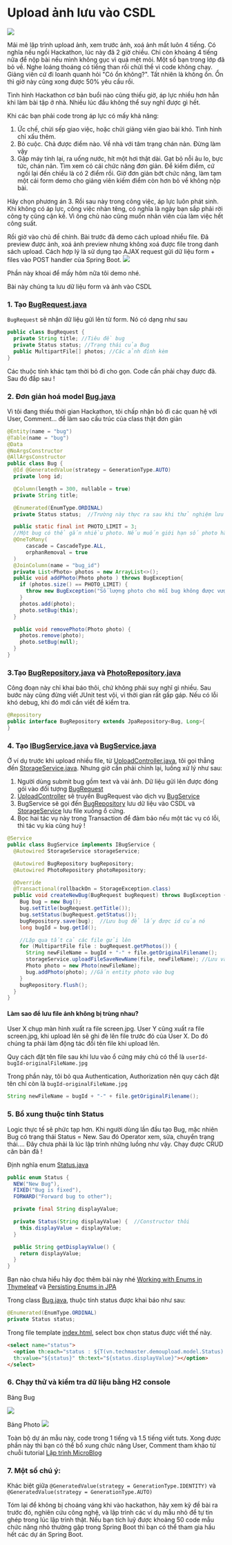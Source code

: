  # Upload ảnh lưu vào CSDL

![](images/upload_photo_database.jpg)

 Mải mê lập trình upload ảnh, xem trước ảnh, xoá ảnh mất luôn 4 tiếng. Có nghĩa nếu ngồi Hackathon, lúc này đã 2 giờ chiều. Chỉ còn khoảng 4 tiếng nữa để nộp bài nếu mình không gục vì quá mệt mỏi. Một số bạn trong lớp đã bỏ về. Nghe loáng thoáng có tiếng than rồi chửi thề vì code không chạy. Giảng viên cứ đi loanh quanh hỏi "Có ổn không?". Tất nhiên là không ổn. Ổn thì giờ này cũng xong được 50% yêu cầu rồi.

 Tình hình Hackathon cơ bản buổi nào cũng thiếu giờ, áp lực nhiều hơn hẳn khi làm bài tập ở nhà. Nhiều lúc đầu không thể suy nghĩ được gì hết.

 Khi các bạn phải code trong áp lực có mấy khả năng:
 1. Ức chế, chửi sếp giao việc, hoặc chửi giảng viên giao bài khó. Tình hình chỉ xấu thêm.
 2. Bỏ cuộc. Chả được điểm nào. Về nhà với tâm trạng chán nản. Đừng làm vậy
 3. Gập máy tính lại, ra uống nước, hít một hơi thật dài. Gạt bỏ nỗi âu lo, bực tức, chán nản. Tìm xem có cái chức năng đơn giản.  Để kiếm điểm, cứ ngồi lại đến chiều là có 2 điểm rồi. Giờ đơn giản bớt chức năng, làm tạm một cái form demo cho giảng viên kiếm điểm còn hơn bỏ về không nộp bài.

Hãy chọn phương án 3. Rồi sau này trong công việc, áp lực luôn phát sinh. Khi không có áp lực, công việc nhàn têng, có nghĩa là ngày bạn sắp phải rời công ty cũng cận kề. Vì ông chủ nào cũng muốn nhân viên của làm việc hết công suất.


Rồi giờ vào chủ đề chính. Bài trước đã demo cách upload nhiều file. Đã preview được ảnh, xoá ảnh preview nhưng không xoá được file trong danh sách upload. Cách hợp lý là sử dụng tạo AJAX request gửi dữ liệu form + files vào POST handler của Spring Boot.
![](https://github.com/TechMaster/SpringBootBasic/raw/main/midtermhackathon/04UploadPreviewDeletePhotos/demoupload/images/uploadux.jpg)

Phần này khoai để mấy hôm nữa tôi demo nhé.

Bài này chúng ta lưu dữ liệu form và ảnh vào CSDL
### 1. Tạo [BugRequest.java](src/main/java/vn/techmaster/demoupload/controller/request/BugRequest.java)

```BugRequest``` sẽ nhận dữ liệu gửi lên từ form. Nó có dạng như sau

```java
public class BugRequest {
  private String title; //Tiêu đề bug
  private Status status; //Trạng thái của Bug
  public MultipartFile[] photos; //Các ảnh đính kèm
}
```
 Các thuộc tính khác tạm thời bỏ đi cho gọn. Code cần phải chạy được đã. Sau đó đắp sau !

### 2. Đơn giản hoá model [Bug.java](src/main/java/vn/techmaster/demoupload/model/Bug.java)
Vì tôi đang thiếu thời gian Hackathon, tôi chấp nhận bỏ đi các quan hệ với User, Comment... để làm sao cấu trúc của class thật đơn giản
```java
@Entity(name = "bug")
@Table(name = "bug")
@Data
@NoArgsConstructor
@AllArgsConstructor
public class Bug {
  @Id @GeneratedValue(strategy = GenerationType.AUTO)
  private long id;

  @Column(length = 300, nullable = true)
  private String title;

  @Enumerated(EnumType.ORDINAL)
  private Status status;  //Trường này thực ra sau khi thử nghiệm lưu ảnh ok thì mới bổ xung đó

  public static final int PHOTO_LIMIT = 3;
  //Một bug có thể gắn nhiều photo. Nếu muốn giới hạn số photo hãy bổ xung điều kiện trong hàm addPhoto
  @OneToMany(
      cascade = CascadeType.ALL,
      orphanRemoval = true
  )
  @JoinColumn(name = "bug_id")
  private List<Photo> photos = new ArrayList<>();
  public void addPhoto(Photo photo ) throws BugException{
    if (photos.size() == PHOTO_LIMIT) {
      throw new BugException("Số lượng photo cho mỗi bug không được vượt quá " + PHOTO_LIMIT);
    }
    photos.add(photo);
    photo.setBug(this);
  }

  public void removePhoto(Photo photo) {
    photos.remove(photo);
    photo.setBug(null);
  }
}
```

### 3.Tạo [BugRepository.java](src/main/java/vn/techmaster/demoupload/repository/BugRepository.java) và [PhotoRepository.java](src/main/java/vn/techmaster/demoupload/repository/PhotoRepository.java)

Công đoạn này chỉ khai báo thôi, chứ không phải suy nghĩ gì nhiều. Sau bước này cũng đừng viết JUnit test vội, vì thời gian rất gấp gáp. Nếu có lỗi khó debug, khi đó mới cần viết để kiểm tra.

```java
@Repository
public interface BugRepository extends JpaRepository<Bug, Long>{
}
```

### 4. Tạo [IBugService.java](src/main/java/vn/techmaster/demoupload/service/IBugService.java) và [BugService.java](src/main/java/vn/techmaster/demoupload/service/BugService.java)

Ở ví dụ trước khi upload nhiều file, từ [UploadController.java](src/main/java/vn/techmaster/demoupload/controller/UploadController.java), tôi gọi thẳng đến [StorageService.java](src/main/java/vn/techmaster/demoupload/service/StorageService.java). Nhưng giờ cần phải chỉnh lại, luồng xử lý như sau:

1. Người dùng submit bug gồm text và vài ảnh. Dữ liệu gửi lên được đóng gói vào đối tượng [BugRequest](src/main/java/vn/techmaster/demoupload/controller/request/BugRequest.java)
2. [UploadController](src/main/java/vn/techmaster/demoupload/controller/UploadController.java) sẽ truyền BugRequest vào dịch vụ [BugService](src/main/java/vn/techmaster/demoupload/service/BugService.java)
3. BugService sẽ gọi đến [BugRepository](src/main/java/vn/techmaster/demoupload/repository/BugRepository.java) lưu dữ liệu vào CSDL và [StorageService](src/main/java/vn/techmaster/demoupload/service/StorageService.java) lưu file xuống ổ cứng.
4. Bọc hai tác vụ này trong Transaction để đảm bảo nếu một tác vụ có lỗi, thì tác vụ kia cũng huỷ !

```java
@Service
public class BugService implements IBugService {
  @Autowired StorageService storageService;

  @Autowired BugRepository bugRepository;
  @Autowired PhotoRepository photoRepository;

  @Override
  @Transactional(rollbackOn = StorageException.class)
  public void createNewBug(BugRequest bugRequest) throws BugException {
    Bug bug = new Bug();
    bug.setTitle(bugRequest.getTitle());
    bug.setStatus(bugRequest.getStatus());
    bugRepository.save(bug);  //Lưu bug để lấy được id của nó
    long bugId = bug.getId();

    //Lặp qua tất cả các file gửi lên
    for (MultipartFile file : bugRequest.getPhotos()) {
      String newFileName = bugId + "-" + file.getOriginalFilename();      
      storageService.uploadFileSaveNewName(file, newFileName); //Lưu vào ổ cứng với tên mới
      Photo photo = new Photo(newFileName); 
      bug.addPhoto(photo); //Gắn entity photo vào bug
    }
    bugRepository.flush(); 
  }  
}
```

#### Làm sao để lưu file ảnh không bị trùng nhau?

User X chụp màn hình xuất ra file screen.jpg. User Y cũng xuất ra file screen.jpg, khi upload lên sẽ ghi đè lên file trước đó của User X. Do đó chúng ta phải làm động tác đổi tên file khi upload lên.

Quy cách đặt tên file sau khi lưu vào ổ cứng máy chủ có thể là
```userId-bugId-originalFileName.jpg```

Trong phần này, tôi bỏ qua Authentication, Authorization nên quy cách đặt tên chỉ còn là
```bugId-originalFileName.jpg```

```java
String newFileName = bugId + "-" + file.getOriginalFilename();
```

### 5. Bổ xung thuộc tính Status

Logic thực tế sẽ phức tạp hơn. Khi người dùng lần đầu tạo Bug, mặc nhiên Bug có trạng thái Status = New. Sau đó Operator xem, sửa, chuyển trạng thái.... Đây chưa phải là lúc lập trình những luồng như vậy. Chạy được CRUD căn bản đã !

Định nghĩa enum [Status.java](src/main/java/vn/techmaster/demoupload/model/Status.java)
```java
public enum Status {
  NEW("New Bug"), 
  FIXED("Bug is fixed"), 
  FORWARD("Forward bug to other");

  private final String displayValue;

  private Status(String displayValue) {  //Constructor thôi
    this.displayValue = displayValue;
  }

  public String getDisplayValue() {
    return displayValue;
  }
}
```

Bạn nào chưa hiểu hãy đọc thêm bài này nhé [Working with Enums in Thymeleaf](https://www.baeldung.com/thymeleaf-enums) và [Persisting Enums in JPA](https://www.baeldung.com/jpa-persisting-enums-in-jpa)

Trong class [Bug.java](src/main/java/vn/techmaster/demoupload/model/Bug.java), thuộc tính status được khai báo như sau:
```java
@Enumerated(EnumType.ORDINAL)
private Status status;
```

Trong file template [index.html](src/main/resources/templates/index.html), select box chọn status được viết thế này.
```html
<select name="status">
  <option th:each="status : ${T(vn.techmaster.demoupload.model.Status).values()}" 
  th:value="${status}" th:text="${status.displayValue}"></option>
</select>
```
### 6. Chạy thử và kiểm tra dữ liệu bằng H2 console
Bảng Bug

![](images/bug.jpg)


Bảng Photo
![](images/photo.jpg)

Toàn bộ dự án mẫu này, code trong 1 tiếng và 1.5 tiếng viết tuts. Xong được phần này thì bạn có thể bổ xung chức năng User, Comment tham khảo từ chuỗi tutorial [Lập trình MicroBlog](https://github.com/TechMaster/SpringBootBasic/tree/main/jpa/04Hackathon)


### 7. Một số chú ý:

Khác biệt giữa  ```@GeneratedValue(strategy = GenerationType.IDENTITY)``` và ```@GeneratedValue(strategy = GenerationType.AUTO)```

Tóm lại để không bị choáng váng khi vào hackathon, hãy xem kỹ đề bài ra trước đó, nghiên cứu công nghệ, và lập trình các ví dụ mẫu nhỏ để tự tin ghép trong lúc lập trình thật. Nếu bạn tích luỹ được khoảng 50 code mẫu chức năng nhỏ thường gặp trong Spring Boot thì bạn có thể tham gia hầu hết các dự án Spring Boot.
